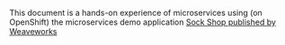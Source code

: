 This document is a hands-on experience of microservices using (on OpenShift) the microservices demo application [Sock Shop published by Weaveworks](https://microservices-demo.github.io/)
